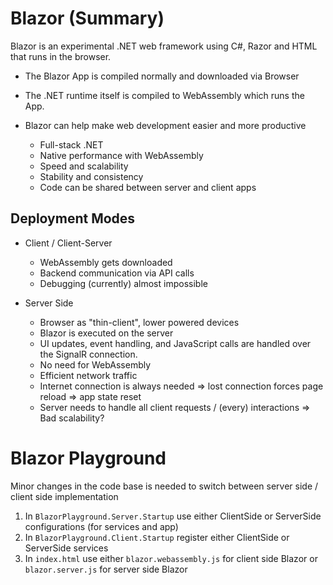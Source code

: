 # Blazor (Summary)

Blazor is an experimental .NET web framework using C#, Razor and HTML that runs in the browser.
- The Blazor App is compiled normally and downloaded via Browser
- The .NET runtime itself is compiled to WebAssembly which runs the App. 

- Blazor can help make web development easier and more productive
	- Full-stack .NET
	- Native performance with WebAssembly
	- Speed and scalability
	- Stability and consistency
	- Code can be shared between server and client apps
	
	
## Deployment Modes
- Client / Client-Server
	- WebAssembly gets downloaded
	- Backend communication via API calls
	- Debugging (currently) almost impossible
	
- Server Side
	- Browser as "thin-client", lower powered devices
	- Blazor is executed on the server
	- UI updates, event handling, and JavaScript calls are handled over the SignalR connection.
	- No need for WebAssembly
	- Efficient network traffic
	- Internet connection is always needed => lost connection forces page reload => app state reset
	- Server needs to handle all client requests / (every) interactions => Bad scalability?

# Blazor Playground

Minor changes in the code base is needed to switch between server side / client side implementation
1. In ```BlazorPlayground.Server.Startup``` use either ClientSide or ServerSide configurations (for services and app)
2. In ```BlazorPlayground.Client.Startup``` register either ClientSide or ServerSide services
3. In ```index.html``` use either ```blazor.webassembly.js``` for client side Blazor or ```blazor.server.js``` for server side Blazor